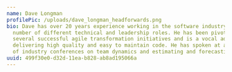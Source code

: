 ```yaml
---
name: Dave Longman
profilePic: /uploads/dave_longman_headforwards.png
bio: Dave has over 20 years experience working in the software industry across a
  number of different technical and leadership roles. He has been pivotal in
  several successful agile transformation initiatives and is a vocal advocate of
  delivering high quality and easy to maintain code. He has spoken at a number
  of industry conferences on team dynamics and estimating and forecasting.
uuid: 499f30e0-d32d-11ea-b828-ab8ad195066a
---
```

